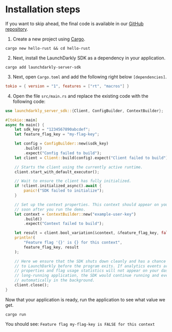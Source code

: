 # Installation steps
If you want to skip ahead, the final code is available in our [GitHub repository](https://github.com/launchdarkly/hello-rust).

1. Create a new project using [Cargo](https://doc.rust-lang.org/book/ch01-01-installation.html#installation).
```shell
cargo new hello-rust && cd hello-rust
```

2. Next, install the LaunchDarkly SDK as a dependency in your application.
```shell
cargo add launchdarkly-server-sdk
```

3. Next, open `Cargo.toml` and add the following right below `[dependencies]`.
```toml
tokio = { version = "1", features = ["rt", "macros"] }
```

4. Open the file `src/main.rs` and replace the existing code with the following code:
```rust
use launchdarkly_server_sdk::{Client, ConfigBuilder, ContextBuilder};

#[tokio::main]
async fn main() {
    let sdk_key = "1234567890abcdef";
    let feature_flag_key = "my-flag-key";

    let config = ConfigBuilder::new(&sdk_key)
        .build()
        .expect("Config failed to build");
    let client = Client::build(config).expect("Client failed to build");

    // Starts the client using the currently active runtime.
    client.start_with_default_executor();

    // Wait to ensure the client has fully initialized.
    if !client.initialized_async().await {
        panic!("SDK failed to initialize");
    }

    // Set up the context properties. This context should appear on your LaunchDarkly contexts dashboard
    // soon after you run the demo.
    let context = ContextBuilder::new("example-user-key")
        .build()
        .expect("Context failed to build");

    let result = client.bool_variation(&context, &feature_flag_key, false);
    println!(
        "Feature flag '{}' is {} for this context",
        feature_flag_key, result
    );

    // Here we ensure that the SDK shuts down cleanly and has a chance to deliver analytics events
    // to LaunchDarkly before the program exits. If analytics events are not delivered, the context
    // properties and flag usage statistics will not appear on your dashboard. In a normal
    // long-running application, the SDK would continue running and events would be delivered
    // automatically in the background.
    client.close();
}
```

Now that your application is ready, run the application to see what value we get.
```shell
cargo run
```

You should see:
`Feature flag my-flag-key is FALSE for this context`